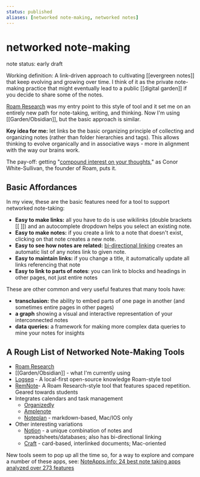 ```yaml
---
status: published
aliases: [networked note-making, networked notes]
---
```

# networked note-making
note status: early draft

Working definition: A link-driven approach to cultivating [[evergreen notes]] that keep evolving and growing over time. I think of it as the private note-making practice that might eventually lead to a public [[digital garden]] if you decide to share some of the notes. 

[Roam Research](https://roamresearch.com/) was my entry point to this style of tool 
and it set me on an entirely new path for note-taking, writing, and thinking. Now I'm using [[Garden/Obsidian]], but the basic approach is similar.

**Key idea for me:** let links be the basic organizing principle of collecting and organizing notes (rather than folder hierarchies and tags). This allows thinking to evolve organically and in associative ways - more in alignment with the way our brains work. 

The pay-off: getting "[compound interest on your thoughts](https://nesslabs.com/conor-white-sullivan-interview)," as Conor White-Sullivan, the founder of Roam, puts it.  
## Basic Affordances
In my view, these are the basic features need for a tool to support networked note-taking: 
- **Easy to make links:** all you have to do is use wikilinks (double brackets [[ ]]) and an autocomplete dropdown helps you select an existing note. 
- **Easy to make notes:** if you create a link to a note that doesn't exist, clicking on that note creates a new note.
- **Easy to see how notes are related:** [bi-directional linking](https://maggieappleton.com/bidirectionals) creates an automatic list of any notes link to given note. 
- **Easy to maintain links:** if you change a title, it automatically update all links referencing that note
- **Easy to link to parts of notes**: you can link to blocks and headings in other pages, not just entire notes

These are other common and very useful features that many tools have: 
- **transclusion:** the ability to embed parts of one page in another (and sometimes entire pages in other pages)
- **a graph** showing a visual and interactive representation of your interconnected notes
- **data queries:** a framework for making more complex data queries to mine your notes for insights

## A Rough List of Networked Note-Making Tools
- [Roam Research](https://roamresearch.com/) 
- [[Garden/Obsidian]] - what I'm currently using
- [Logseq](https://logseq.com/) - A local-first open-source knowledge Roam-style tool 
-  [RemNote](https://www.remnote.io/)- A Roam Research-style tool that features spaced repetition. Geared towards students
- Integrates calendars and task management
	- [Organizedly](https://www.organized.ly/)	
	- [Amplenote](https://www.amplenote.com/)
	- [Noteplan](https://noteplan.co/) - markdown-based, Mac/IOS only
- Other interesting variations
	- [Notion](https://www.notion.so/product?fredir=1) - a unique combination of notes and spreadsheets/databases; also has bi-directional linking
	-  [Craft](https://www.craft.do/) - card-based, interlinked documents; Mac-oriented

New tools seem to pop up all the time so, for a way to explore and compare a number of these apps, see: [NoteApps.info: 24 best note taking apps analyzed over 273 features](https://www.noteapps.info/)